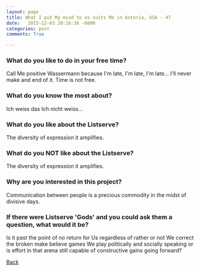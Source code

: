 ```yaml
---
layout: page
title: What I put My mind to as suits Me in Astoria, USA - 47
date:   2015-12-03 20:16:36 -0800
categories: post
comments: True

---
```


### What do you like to do in your free time?
<p>Call Me positive Wassermann because I'm late, I'm late, I'm late... I'll never make and end of it. Time is not free.</p>

### What do you know the most about?
<p>Ich weiss das Ich nicht weiss...</p>

### What do you like about the Listserve?
<p>The diversity of expression it amplifies.</p>

### What do you NOT like about the Listserve?
<p>The diversity of expression it amplifies.</p>

### Why are you interested in this project?
<p>Communication between people is a precious commodity in the midst of divisive days.</p>

### If there were Listserve 'Gods' and you could ask them a question, what would it be?
<p>Is it past the point of no return for Us regardless of rather or not We correct the broken make believe games We play politically and socially speaking or is effort in that arena still capable of constructive gains going forward?</p>

[Back][1]

[1]: /responders/all